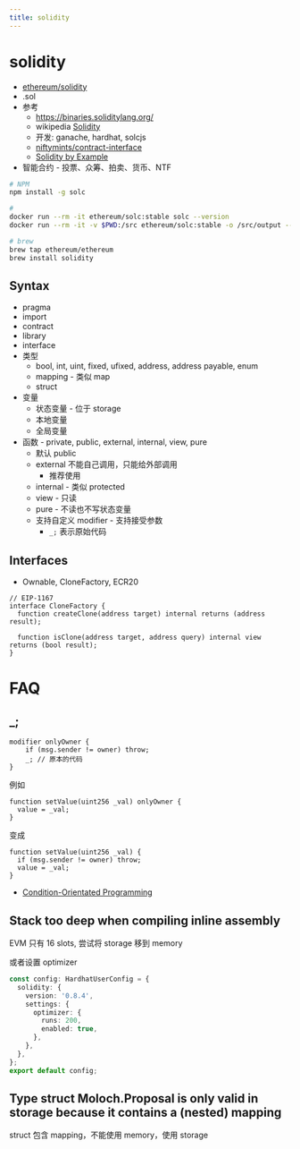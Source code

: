 ```yaml
---
title: solidity
---
```


# solidity

- [ethereum/solidity](https://github.com/ethereum/solidity)
- .sol
- 参考
  - https://binaries.soliditylang.org/
  - wikipedia [Solidity](https://en.wikipedia.org/wiki/Solidity)
  - 开发: ganache, hardhat, solcjs
  - [niftymints/contract-interface](https://github.com/niftymints/contract-interface)
  - [Solidity by Example](https://docs.soliditylang.org/en/develop/solidity-by-example.html)
- 智能合约 - 投票、众筹、拍卖、货币、NTF

```bash
# NPM
npm install -g solc

#
docker run --rm -it ethereum/solc:stable solc --version
docker run --rm -it -v $PWD:/src ethereum/solc:stable -o /src/output --abi --bin /src/Contract.sol

# brew
brew tap ethereum/ethereum
brew install solidity
```

## Syntax

- pragma
- import
- contract
- library
- interface
- 类型
  - bool, int, uint, fixed, ufixed, address, address payable, enum
  - mapping - 类似 map
  - struct
- 变量
  - 状态变量 - 位于 storage
  - 本地变量
  - 全局变量
- 函数 - private, public, external, internal, view, pure
  - 默认 public
  - external 不能自己调用，只能给外部调用
    - 推荐使用
  - internal - 类似 protected
  - view - 只读
  - pure - 不读也不写状态变量
  - 支持自定义 modifier - 支持接受参数
    - `_;` 表示原始代码

## Interfaces

- Ownable, CloneFactory, ECR20

```solidity
// EIP-1167
interface CloneFactory {
  function createClone(address target) internal returns (address result);

  function isClone(address target, address query) internal view returns (bool result);
}

```

# FAQ

## \_;

```solidity
modifier onlyOwner {
    if (msg.sender != owner) throw;
    _; // 原本的代码
}
```

例如

```solidity
function setValue(uint256 _val) onlyOwner {
  value = _val;
}

```

变成

```solidity
function setValue(uint256 _val) {
  if (msg.sender != owner) throw;
  value = _val;
}

```

- [Condition-Orientated Programming](https://gavofyork.medium.com/condition-orientated-programming-969f6ba0161a)

## Stack too deep when compiling inline assembly

EVM 只有 16 slots, 尝试将 storage 移到 memory

或者设置 optimizer

```ts
const config: HardhatUserConfig = {
  solidity: {
    version: '0.8.4',
    settings: {
      optimizer: {
        runs: 200,
        enabled: true,
      },
    },
  },
};
export default config;
```

## Type struct Moloch.Proposal is only valid in storage because it contains a (nested) mapping

struct 包含 mapping，不能使用 memory，使用 storage
